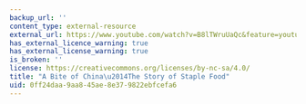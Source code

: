 ```yaml
---
backup_url: ''
content_type: external-resource
external_url: https://www.youtube.com/watch?v=B8lTWruUaQc&feature=youtu.be
has_external_licence_warning: true
has_external_license_warning: true
is_broken: ''
license: https://creativecommons.org/licenses/by-nc-sa/4.0/
title: "A Bite of China\u2014The Story of Staple Food"
uid: 0ff24daa-9aa8-45ae-8e37-9822ebfcefa6
---
```

